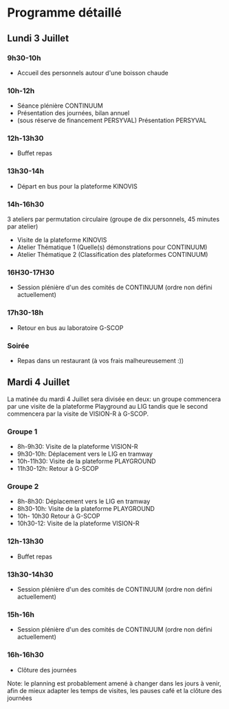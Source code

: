 # Programme détaillé

## Lundi 3 Juillet

### 9h30-10h
- Accueil des personnels autour d'une boisson chaude

### 10h-12h
- Séance plénière CONTINUUM
- Présentation des journées, bilan annuel
- (sous réserve de financement PERSYVAL) Présentation PERSYVAL

### 12h-13h30
- Buffet repas

### 13h30-14h
- Départ en bus pour la plateforme KINOVIS

### 14h-16h30
3 ateliers par permutation circulaire (groupe de dix personnels, 45 minutes par atelier)
- Visite de la plateforme KINOVIS
- Atelier Thématique 1 (Quelle(s) démonstrations pour CONTINUUM)
- Atelier Thématique 2 (Classification des plateformes CONTINUUM)

### 16H30-17H30
- Session plénière d'un des comités de CONTINUUM (ordre non défini actuellement)

### 17h30-18h
- Retour en bus au laboratoire G-SCOP

### Soirée
- Repas dans un restaurant (à vos frais malheureusement :))

## Mardi 4 Juillet
La matinée du mardi 4 Juillet sera divisée en deux: un groupe commencera par une visite de la plateforme Playground au LIG tandis que le second commencera par la visite de VISION-R à G-SCOP.
### Groupe 1 
- 8h-9h30: Visite de la plateforme VISION-R
- 9h30-10h: Déplacement vers le LIG en tramway
- 10h-11h30: Visite de la plateforme PLAYGROUND
- 11h30-12h: Retour à G-SCOP

### Groupe 2
- 8h-8h30: Déplacement vers le LIG en tramway
- 8h30-10h: Visite de la plateforme PLAYGROUND
- 10h- 10h30 Retour à G-SCOP
- 10h30-12: Visite de la plateforme VISION-R

### 12h-13h30
- Buffet repas

### 13h30-14h30
- Session plénière d'un des comités de CONTINUUM (ordre non défini actuellement)

### 15h-16h
- Session plénière d'un des comités de CONTINUUM (ordre non défini actuellement)

### 16h-16h30 
- Clôture des journées

Note: le planning est probablement amené à changer dans les jours à venir, afin de mieux adapter les temps de visites, les pauses café et la clôture des journées
